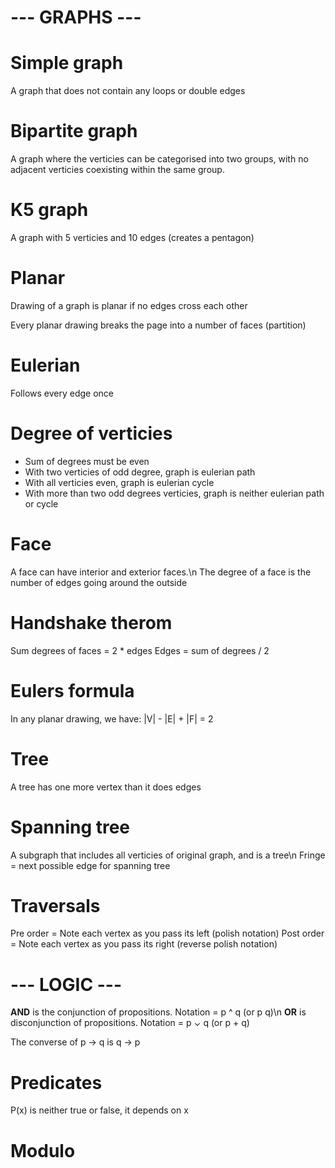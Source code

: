 # --- GRAPHS ---

# Simple graph
A graph that does not contain any loops or double edges

# Bipartite graph
A graph where the verticies can be categorised into two groups, with no adjacent verticies coexisting within the same group.

# K5 graph
A graph with 5 verticies and 10 edges (creates a pentagon)

# Planar
Drawing of a graph is planar if no edges cross each other

Every planar drawing breaks the page into a number of faces (partition)

# Eulerian
Follows every edge once

# Degree of verticies
- Sum of degrees must be even
- With two verticies of odd degree, graph is eulerian path
- With all verticies even, graph is eulerian cycle
- With more than two odd degrees verticies, graph is neither eulerian path or cycle

# Face
A face can have interior and exterior faces.\n
The degree of a face is the number of edges going around the outside

# Handshake therom
Sum degrees of faces = 2 * edges
Edges = sum of degrees / 2

# Eulers formula
In any planar drawing, we have:
|V| - |E| + |F| = 2

# Tree
A tree has one more vertex than it does edges

# Spanning tree
A subgraph that includes all verticies of original graph, and is a tree\n
Fringe = next possible edge for spanning tree

# Traversals
Pre order = Note each vertex as you pass its left (polish notation)
Post order = Note each vertex as you pass its right (reverse polish notation)


# --- LOGIC ---
**AND** is the conjunction of propositions. Notation = p ^ q (or p q)\n
**OR** is disconjunction of propositions. Notation = p ⌄ q (or p + q)

The converse of p -> q is q -> p

# Predicates
P(x) is neither true or false, it depends on x

# Modulo
